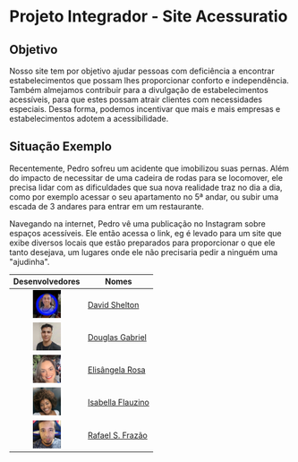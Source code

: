 # Projeto Integrador - Site Acessuratio

## Objetivo
Nosso site tem por objetivo ajudar pessoas com deficiência a encontrar estabelecimentos que possam lhes proporcionar conforto e independência. Também almejamos contribuir para a divulgação de estabelecimentos acessíveis, para que estes possam atrair clientes com necessidades especiais. Dessa forma, podemos incentivar que mais e mais empresas e estabelecimentos adotem a acessibilidade.

## Situação Exemplo
Recentemente, Pedro sofreu um acidente que imobilizou suas pernas. Além do impacto de necessitar de uma cadeira de rodas para se locomover, ele precisa lidar com as dificuldades que sua nova realidade traz no dia a dia, como por exemplo acessar o seu apartamento no 5ª andar, ou subir uma escada de 3 andares para entrar em um restaurante.

Navegando na internet, Pedro vê uma publicação no Instagram sobre espaços acessíveis. Ele então acessa o link, eg é levado para um site que exibe diversos locais que estão preparados para proporcionar o que ele tanto desejava, um lugares onde ele não precisaria pedir a ninguém uma "ajudinha".

|Desenvolvedores                                    |Nomes                                                |
|:-------------------------------------------------:|-----------------------------------------------------|
|![Foto do David](arqs/foto-devs/foto_David.png)    |[David Shelton](https://github.com/DavidSheltonSF)   |
|![Foto do Douglas](arqs/foto-devs/foto_Douglas.jpg)|[Douglas Gabriel](https://github.com/dg2003gh)       |
|![Foto da Elisângela](arqs/foto-devs/foto_Elis.png)|[Elisângela Rosa](https://github.com/ElisangelaRosa) |
|![Foto da Isabella](arqs/foto-devs/foto_Isa.png)   |[Isabella Flauzino](https://github.com/IsaFlauzin0)  |
|![Foto do Rafael](arqs/foto-devs/foto_Rafael.png)  |[Rafael S. Frazão](https://github.com/rafaelsfrazao) |
